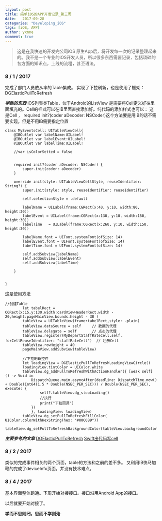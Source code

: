 ```yaml
---
layout: post
title: 简单iOS的APP开发记录_第三周
date:   2017-09-28
categories: "Developing_iOS"
tags: [iOS, APP]
author: yxnne
comment: true
---
```


>这是在我快速的开发完公司iOS 原生App后，将开发每一次的记录整理起来的。我不是一个专业的iOS开发人员，所以很多东西需要记录，包括琐碎的各方面的知识点，上线的流程，甚至语法。

### 8 / 1 / 2017
完成了部门人员依从率的Table集成。
实现了下拉刷新，也是使用了框架：DGElasticPullToRefresh

_**学到的东西**_
iOS列表类Table，似于Android的ListView
是需要将Cell定义好往里面填充的。Cell的样式可以在IB里面直接添加好。纯代码的添加样式也可以：
这是Cell ，  required init?(coder aDecoder: NSCoder)这个方法要是用IB的话不需要实现，但是不用IB需要指定位置
```
class MyEventsCell: UITableViewCell{
    @IBOutlet var labelName:UILabel!
    @IBOutlet var labelEvent:UILabel!
    @IBOutlet var labelTime:UILabel!
    
    //var isColorSetted = false
    
    
    required init?(coder aDecoder: NSCoder) {
        super.init(coder: aDecoder)
    }
    
    override init(style: UITableViewCellStyle, reuseIdentifier: String?) {
        super.init(style: style, reuseIdentifier: reuseIdentifier)
        
        self.selectionStyle = .default
        
        labelName = UILabel(frame:CGRect(x:40, y:10, width:80, height:30))
        labelEvent = UILabel(frame:CGRect(x:130, y:10, width:150, height:30))
        labelTime   = UILabel(frame:CGRect(x:260, y:10, width:150, height:30))
        
        labelName.font = UIFont.systemFont(ofSize: 14)
        labelEvent.font = UIFont.systemFont(ofSize: 14)
        labelTime.font = UIFont.systemFont(ofSize: 14)
        
        self.addSubview(labelName)
        self.addSubview(labelEvent)
        self.addSubview(labelTime)
        
    }
    
    
}
```
这是使用方法
```
//创建Table
        let tabelRect = CGRect(x:15,y:130,width:cardViewHeaderRect.width - 20,height:pageMainView.bounds.height - 30 )
        tableView = UITableView(frame:tabelRect,style: .plain)
        tableView.dataSource = self     // 数据的代理
        tableView.delegate = self       // 点击的代理
        tableView.register(MyDepartStaffRateCell.self, forCellReuseIdentifier: "staffRateCell")  // 注册Cell
        tableView.rowHeight = 40
        pageMainView.addSubview(tableView)
        
        //下拉刷新控件
        let loadingView = DGElasticPullToRefreshLoadingViewCircle()
        loadingView.tintColor = UIColor.white
        tableView.dg_addPullToRefreshWithActionHandler({ [weak self] () -> Void in
            DispatchQueue.main.asyncAfter(deadline: DispatchTime.now() + Double(Int64(1.5 * Double(NSEC_PER_SEC))) / Double(NSEC_PER_SEC), execute: {
                self?.tableView.dg_stopLoading()
                //执行
                print("下拉回调")
            })
            }, loadingView: loadingView)
        tableView.dg_setPullToRefreshFillColor( UIColor.colorWithHexString(hex: "#00C0B9"))
        tableView.dg_setPullToRefreshBackgroundColor(tableView.backgroundColor!)

```
_**主要参考的文章**_
[DGElasticPullToRefresh](https://github.com/gontovnik/DGElasticPullToRefresh)
[Swift出代码写cell](http://blog.csdn.net/syg90178aw/article/details/46981277)

### 8 / 2 / 2017
类似的完成事件相关的两个页面，table的方法和之前的差不多。
又利用IB快马加鞭的完成了deviceInfo页面，并没有技术难点。

### 8 / 4 / 2017
基本界面整体跑通。下周开始对接接口。接口沿用Android App的接口。

以后就要开始对接了。

__学而不思则罔，思而不学则殆__

